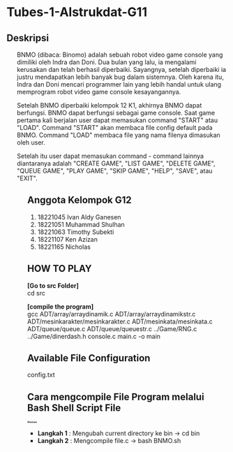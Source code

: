 # Tubes-1-Alstrukdat-G11

## Deskripsi
<ul>
BNMO (dibaca: Binomo) adalah sebuah robot video game console yang dimiliki oleh Indra dan Doni. Dua bulan yang lalu, ia mengalami kerusakan dan telah berhasil diperbaiki. Sayangnya, setelah diperbaiki ia justru mendapatkan lebih banyak bug dalam sistemnya. Oleh karena itu, Indra dan Doni mencari programmer lain yang lebih handal untuk ulang memprogram robot video game console kesayangannya.

Setelah BNMO diperbaiki kelompok 12 K1, akhirnya BNMO dapat berfungsi. BNMO dapat berfungsi sebagai game console. Saat game pertama kali berjalan user dapat memasukan command "START" atau "LOAD". Command "START" akan membaca file config default pada BNMO. Command "LOAD" membaca file yang nama filenya dimasukan oleh user.

Setelah itu user dapat memasukan command - command lainnya diantaranya adalah "CREATE GAME", "LIST GAME", "DELETE GAME", "QUEUE GAME", "PLAY GAME", "SKIP GAME", "HELP", "SAVE", atau "EXIT".
<ul>

## Anggota Kelompok G12
1. 18221045 Ivan Aldy Ganesen 
2. 18221051 Muhammad Shulhan
3. 18221063 Timothy Subekti
4. 18221107 Ken Azizan
5. 18221165 Nicholas

## HOW TO PLAY
<b>[Go to src Folder]</b> <br />
cd src

<b>[compile the program]</b> <br />
gcc ADT/array/arraydinamik.c ADT/array/arraydinamikstr.c ADT/mesinkarakter/mesinkarakter.c ADT/mesinkata/mesinkata.c ADT/queue/queue.c ADT/queue/queuestr.c ../Game/RNG.c ../Game/dinerdash.h console.c main.c -o main

## Available File Configuration
config.txt

## Cara mengcompile File Program melalui Bash Shell Script File
<h3 style="font-size:0.5vw"><b>Windows</b></h3>
<ul> 
    <li> <b>Langkah 1</b> : Mengubah current directory ke bin -> cd bin </li>
    <li> <b>Langkah 2</b> : Mengcompile file.c -> bash BNMO.sh </li>
</ul>
